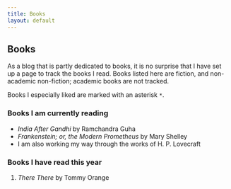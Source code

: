 ```yaml
---
title: Books
layout: default
---
```


## Books

As a blog that is partly dedicated to books, it is no surprise that I have set
up a page to track the books I read. Books listed here are fiction, and
non-academic non-fiction; academic books are not tracked.

Books I especially liked are marked with an asterisk  <code>*</code>.

### Books I am currently reading
* _India After Gandhi_ by Ramchandra Guha
* _Frankenstein; or, the Modern Prometheus_ by Mary Shelley
* I am also working my way through the works of H. P. Lovecraft

### Books I have read this year
1. _There There_ by Tommy Orange
